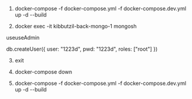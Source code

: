 1. docker-compose -f docker-compose.yml -f docker-compose.dev.yml up -d --build

2. docker exec -it kibbutzil-back-mongo-1 mongosh

useuseAdmin

db.createUser({
  user: "1223d",
  pwd: "1223d",
  roles: ["root"]
})

3. exit

4. docker-compose down

5. docker-compose -f docker-compose.yml -f docker-compose.dev.yml up -d --build







